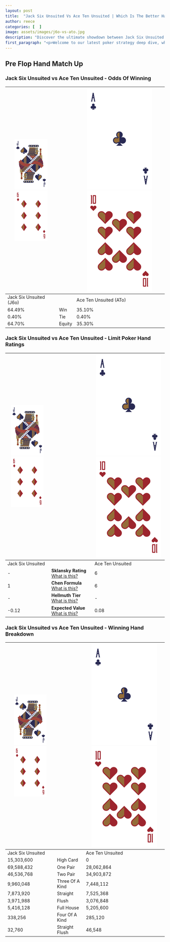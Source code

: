 ```yaml
---
layout: post
title:  "Jack Six Unsuited Vs Ace Ten Unsuited | Which Is The Better Hand In Poker? A Complete Guide"
author: reece
categories: [  ]
image: assets/images/j6o-vs-ato.jpg
description: "Discover the ultimate showdown between Jack Six Unsuited and Ace Ten Unsuited in poker! Uncover the odds, strategies, and scenarios where one hand triumphs over the other. Get ready to up your poker game with this thrilling analysis."
first_paragraph: "<p>Welcome to our latest poker strategy deep dive, where we're pitting two distinct hands against each other in a high-stakes showdown: Jack Six Unsuited vs Ace Ten Unsuited.</p><p>In the dynamic world of poker, every decision counts, and knowing which hand holds the upper hand is key to your success at the table.</p><p>In this article, we'll dissect these two hands, explore the scenarios where one dominates the other, and equip you with the knowledge to make strategic choices that can tip the odds in your favor.</p><p>Get ready to unravel the intriguing dynamics of these poker hands and elevate your game to new heights.</p>"
---
```




[comment]: # (sp0)

## Pre Flop Hand Match Up

<div class="table hand-ratings" markdown="1"> 



### Jack Six Unsuited vs Ace Ten Unsuited - Odds Of Winning


    
| ![image info](assets/images/hand1/J.png) ![image info](assets/images/hand1/6o.png) |  | ![image info](assets/images/hand2/A.png) ![image info](assets/images/hand2/To.png) |
| -------- | -------- | -------- |
| Jack Six Unsuited (J6o) |  | Ace Ten Unsuited (ATo) |
| 64.49% | Win | 35.10% |
| 0.40% | Tie | 0.40% |
| 64.70% | Equity | 35.30% |




[comment]: # (sp1)



### Jack Six Unsuited vs Ace Ten Unsuited - Limit Poker Hand Ratings


    
| ![image info](assets/images/hand1/J.png) ![image info](assets/images/hand1/6o.png) |  | ![image info](assets/images/hand2/A.png) ![image info](assets/images/hand2/To.png) |
| -------- | -------- | -------- |
| Jack Six Unsuited |  | Ace Ten Unsuited |
| - | **Sklansky Rating** [What is this?](/sklansky-rating-explained) | 6 |
| 1 | **Chen Formula** [What is this?](/chen-formula-explained) | 6 |
| - | **Hellmuth Tier** [What is this?](/Hellmuth-tier-explained) | - |
| -0.12 | **Expected Value** [What is this?](/expected-value-explained) | 0.08 |




[comment]: # (sp2)



### Jack Six Unsuited vs Ace Ten Unsuited - Winning Hand Breakdown


    
| ![image info](assets/images/hand1/J.png) ![image info](assets/images/hand1/6o.png) |  | ![image info](assets/images/hand2/A.png) ![image info](assets/images/hand2/To.png) |
| -------- | -------- | -------- |
| Jack Six Unsuited |  | Ace Ten Unsuited |
| 15,303,600 | High Card | 0 |
| 69,588,432 | One Pair | 28,062,864 |
| 46,536,768 | Two Pair | 34,903,872 |
| 9,960,048 | Three Of A Kind | 7,448,112 |
| 7,873,920 | Straight | 7,525,368 |
| 3,971,988 | Flush | 3,076,848 |
| 5,416,128 | Full House | 5,205,600 |
| 338,256 | Four Of A Kind | 285,120 |
| 32,760 | Straight Flush | 46,548 |




[comment]: # (sp3)



</div>

[comment]: # (sp4)



[comment]: # (sp5)

